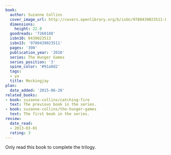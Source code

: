```yaml
---
book:
  author: Suzanne Collins
  cover_image_url: http://covers.openlibrary.org/b/isbn/9780439023511-L.jpg
  dimensions:
    height: 22.0
  goodreads: '7260188'
  isbn10: 0439023513
  isbn13: '9780439023511'
  pages: '390'
  publication_year: '2010'
  series: The Hunger Games
  series_position: '3'
  spine_color: '#91a8d2'
  tags:
  - ya
  title: Mockingjay
plan:
  date_added: '2015-06-28'
related_books:
- book: suzanne-collins/catching-fire
  text: The previous book in the series.
- book: suzanne-collins/the-hunger-games
  text: The first book in the series.
review:
  date_read:
  - 2013-03-01
  rating: 3
---
```


Only read this book to complete the trilogy.
